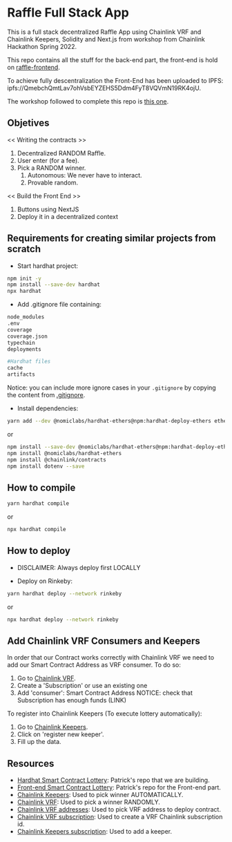 # Raffle Full Stack App
This is a full stack decentralized Raffle App using Chainlink VRF and Chainlink Keepers, Solidity and Next.js from workshop from Chainlink Hackathon Spring 2022.

This repo contains all the stuff for the back-end part, the front-end is hold on [raffle-frontend](https://github.com/JMariadlcs/raffle-frontend).

To achieve fully descentralization the Front-End has been uploaded to IPFS: ipfs://QmebchQmtLav7ohVsbEYZEHS5Ddm4FyT8VQVmN19RK4ojU. 

The workshop followed to complete this repo is [this one](https://www.youtube.com/watch?v=8bMrko6iD9Q&t=5445s).


## Objetives

<< Writing the contracts >>
1. Decentralized RANDOM Raffle.
2. User enter (for a fee).
3. Pick a RANDOM winner.
    1. Autonomous: We never have to interact.
    2. Provable random.

<< Build the Front End >>
1. Buttons using NextJS
2. Deploy it in a decentralized context

## Requirements for creating similar projects from scratch
- Start hardhat project:
```bash
npm init -y
npm install --save-dev hardhat
npx hardhat
```
- Add .gitignore file containing:
```bash
node_modules
.env
coverage
coverage.json
typechain
deployments

#Hardhat files
cache
artifacts
```

Notice: you can include more ignore cases in your `.gitignore` by copying the content from [.gitignore](https://github.com/JMariadlcs/raffle-full-stack/blob/main/.gitignore).

- Install dependencies:
```bash
yarn add --dev @nomiclabs/hardhat-ethers@npm:hardhat-deploy-ethers ethers @nomiclabs/hardhat-etherscan @nomiclabs/hardhat-waffle chai ethereum-waffle hardhat hardhat-contract-sizer hardhat-deploy hardhat-gas-reporter prettier prettier-plugin-solidity solhint solidity-coverage dotenv @chainlink/contracts
```
or
```bash
npm install --save-dev @nomiclabs/hardhat-ethers@npm:hardhat-deploy-ethers ethers
npm install @nomiclabs/hardhat-ethers
npm install @chainlink/contracts
npm install dotenv --save
```

## How to compile
```bash
yarn hardhat compile
```
or
```bash
npx hardhat compile
```

## How to deploy

- DISCLAIMER: Always deploy first LOCALLY

- Deploy on Rinkeby:
```bash
yarn hardhat deploy --network rinkeby
```
or
```bash
npx hardhat deploy --network rinkeby
```

## Add Chainlink VRF Consumers and Keepers
In order that our Contract works correctly with Chainlink VRF we need to add our Smart Contract Address as VRF consumer. To do so:
1. Go to [Chainlink VRF](https://vrf.chain.link).
2. Create a 'Subscription' or use an existing one
3. Add 'consumer': Smart Contract Address
NOTICE: check that Subscription has enough funds (LINK)

To register into Chainlink Keepers (To execute lottery automatically):
1. Go to [Chainlink Keepers](https://keepers.chain.link/).
2. Click on 'register new keeper'.
3. Fill up the data.

## Resources 
- [Hardhat Smart Contract Lottery](https://github.com/PatrickAlphaC/hardhat-smartcontract-lottery-fcc): Patrick's repo that we are building.
- [Front-end Smart Contract Lottery](https://github.com/smartcontractkit/full-blockchain-solidity-course-js#lesson-10-nextjs-smart-contract-lottery-full-stack--front-end): Patrick's repo for the Front-end part.
- [Chainlink Keepers](https://docs.chain.link/docs/chainlink-keepers/introduction/): Used to pick winner AUTOMATICALLY.
- [Chainlink VRF](https://docs.chain.link/docs/get-a-random-number/): Used to pick a winner RANDOMLY.
- [Chainlink VRF addresses](https://docs.chain.link/docs/vrf-contracts/): Used to pick VRF address to deploy contract.
- [Chainlink VRF subscription](https://vrf.chain.link): Used to create a VRF Chainlink subscription id.
- [Chainlink Keepers subscription](https://keepers.chain.link/): Used to add a keeper.
